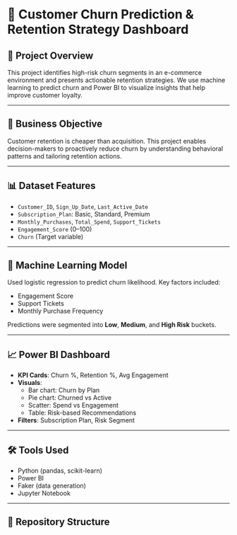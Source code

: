 # 🔄 Customer Churn Prediction & Retention Strategy Dashboard

## 📌 Project Overview

This project identifies high-risk churn segments in an e-commerce environment and presents actionable retention strategies. We use machine learning to predict churn and Power BI to visualize insights that help improve customer loyalty.

---

## 🎯 Business Objective

Customer retention is cheaper than acquisition. This project enables decision-makers to proactively reduce churn by understanding behavioral patterns and tailoring retention actions.

---

## 📊 Dataset Features

- `Customer_ID`, `Sign_Up_Date`, `Last_Active_Date`
- `Subscription_Plan`: Basic, Standard, Premium
- `Monthly_Purchases`, `Total_Spend`, `Support_Tickets`
- `Engagement_Score` (0–100)
- `Churn` (Target variable)

---

## 🧠 Machine Learning Model

Used logistic regression to predict churn likelihood. Key factors included:
- Engagement Score
- Support Tickets
- Monthly Purchase Frequency

Predictions were segmented into **Low**, **Medium**, and **High Risk** buckets.

---

## 📈 Power BI Dashboard

- **KPI Cards**: Churn %, Retention %, Avg Engagement
- **Visuals**:
  - Bar chart: Churn by Plan
  - Pie chart: Churned vs Active
  - Scatter: Spend vs Engagement
  - Table: Risk-based Recommendations
- **Filters**: Subscription Plan, Risk Segment

---

## 🛠️ Tools Used

- Python (pandas, scikit-learn)
- Power BI
- Faker (data generation)
- Jupyter Notebook

---

## 📁 Repository Structure
